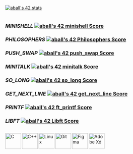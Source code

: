 [![aball's 42 stats](https://badge42.vercel.app/api/v2/cld7q6phf00250fmkdzuikiyy/stats?cursusId=21&coalitionId=153)](https://github.com/JaeSeoKim/badge42)
#

### *MINISHELL* [![aball's 42 minishell Score](https://badge42.vercel.app/api/v2/cld7q6phf00250fmkdzuikiyy/project/2772195)](https://github.com/alexhmball/minishell)

### *PHILOSOPHERS* [![aball's 42 Philosophers Score](https://badge42.vercel.app/api/v2/cld7q6phf00250fmkdzuikiyy/project/2772194)](https://github.com/alexhmball/Philosophers_42)

### *PUSH_SWAP* [![aball's 42 push_swap Score](https://badge42.vercel.app/api/v2/cld7q6phf00250fmkdzuikiyy/project/2548545)](https://github.com/alexhmball/push_swap_42)

### *MINITALK* [![aball's 42 minitalk Score](https://badge42.vercel.app/api/v2/cld7q6phf00250fmkdzuikiyy/project/2548550)](https://github.com/alexhmball/minitalk_42)

### *SO_LONG*  [![aball's 42 so_long Score](https://badge42.vercel.app/api/v2/cld7q6phf00250fmkdzuikiyy/project/2518422)](https://github.com/alexhmball/so_long_42)

### *GET_NEXT_LINE* [![aball's 42 get_next_line Score](https://badge42.vercel.app/api/v2/cld7q6phf00250fmkdzuikiyy/project/2472429)](https://github.com/alexhmball/get_next_line_42)

### *PRINTF* [![aball's 42 ft_printf Score](https://badge42.vercel.app/api/v2/cld7q6phf00250fmkdzuikiyy/project/2471792)](https://github.com/alexhmball/libft_42/tree/master/libft/printf)

### *LIBFT* [![aball's 42 Libft Score](https://badge42.vercel.app/api/v2/cld7q6phf00250fmkdzuikiyy/project/2444332)](https://github.com/alexhmball/libft_42)

##

<img align="left" alt="C" width="50px" img src="https://user-images.githubusercontent.com/26721576/213936591-1bc4c813-7090-40e8-908e-3c988ad89a8d.png">

<img align="left" alt="C++" width="50px" img src="https://user-images.githubusercontent.com/26721576/213936816-1c2124fc-30b2-4170-a87d-abb202767d34.png">


<img align="left" alt="Linux" width="50px" img src="https://user-images.githubusercontent.com/26721576/213936937-9b611e31-a00b-4fcd-abe4-d82e81d188be.png">

<img align="left" alt="Git" width="50px" img src="https://user-images.githubusercontent.com/26721576/213937012-1e4cee1c-258a-461f-a7c8-fa147174c228.png">


<img align="left" alt="Figma" width="50px" height="50px" img src="https://user-images.githubusercontent.com/26721576/213937171-ed991e53-a448-4480-a422-7b357619a7fe.svg">

<img align="left" alt="Adobe Xd" height="50px" img src="https://user-images.githubusercontent.com/26721576/213937311-b5fefd14-beec-42e5-a7b8-1a19a84aa4c1.png">
